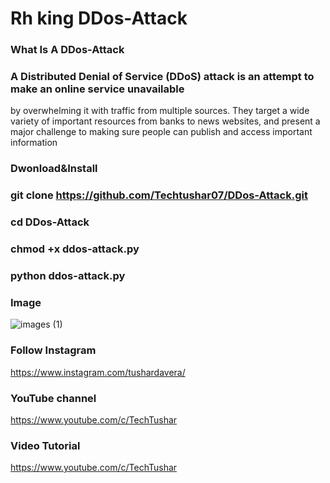 # Rh king DDos-Attack 
### What Is A DDos-Attack

### A Distributed Denial of Service (DDoS) attack is an attempt to make an online service unavailable 
by overwhelming it with traffic from multiple sources. They target a wide variety of important resources
from banks to news websites, and present a major challenge to making sure people can publish and access important information

### Dwonload&Install

### git clone https://github.com/Techtushar07/DDos-Attack.git

### cd DDos-Attack

### chmod +x ddos-attack.py

### python ddos-attack.py

### Image

![images (1)](https://user-images.githubusercontent.com/63150092/80480768-dcadb180-896e-11ea-931a-05565452203e.jpeg)

### Follow Instagram

https://www.instagram.com/tushardavera/

### YouTube channel

https://www.youtube.com/c/TechTushar

### Video Tutorial

https://www.youtube.com/c/TechTushar

